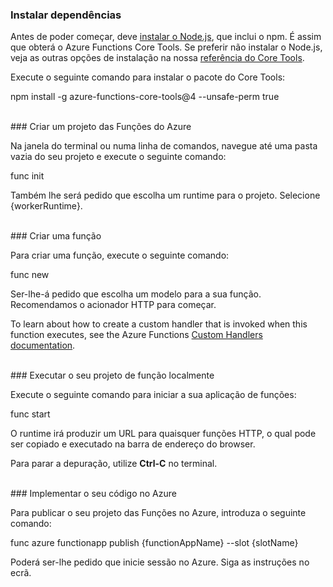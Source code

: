 ### <a name="install-dependencies"></a>Instalar dependências

Antes de poder começar, deve <a href="https://go.microsoft.com/fwlink/?linkid=2016195" target="_blank">instalar o Node.js</a>, que inclui o npm. É assim que obterá o Azure Functions Core Tools. Se preferir não instalar o Node.js, veja as outras opções de instalação na nossa <a href="https://go.microsoft.com/fwlink/?linkid=2016192" target="_blank">referência do Core Tools</a>.

Execute o seguinte comando para instalar o pacote do Core Tools:

<MarkdownHighlighter>npm install -g azure-functions-core-tools@4 --unsafe-perm true</MarkdownHighlighter>

<br/>
### <a name="create-an-azure-functions-project"></a>Criar um projeto das Funções do Azure

Na janela do terminal ou numa linha de comandos, navegue até uma pasta vazia do seu projeto e execute o seguinte comando:

<MarkdownHighlighter>func init</MarkdownHighlighter>

Também lhe será pedido que escolha um runtime para o projeto. Selecione {workerRuntime}.

<br/>
### <a name="create-a-function"></a>Criar uma função

Para criar uma função, execute o seguinte comando:

<MarkdownHighlighter>func new</MarkdownHighlighter>

Ser-lhe-á pedido que escolha um modelo para a sua função. Recomendamos o acionador HTTP para começar.

<StackInstructions customStack={true}>To learn about how to create a custom handler that is invoked when this function executes, see the Azure Functions <a href="https://go.microsoft.com/fwlink/?linkid=2138621" target="_blank">Custom Handlers documentation</a>.</StackInstructions>

<br/>
### <a name="run-your-function-project-locally"></a>Executar o seu projeto de função localmente

Execute o seguinte comando para iniciar a sua aplicação de funções:

<MarkdownHighlighter>func start</MarkdownHighlighter>

O runtime irá produzir um URL para quaisquer funções HTTP, o qual pode ser copiado e executado na barra de endereço do browser.

Para parar a depuração, utilize **Ctrl-C** no terminal.

<br/>
### <a name="deploy-your-code-to-azure"></a>Implementar o seu código no Azure

Para publicar o seu projeto das Funções no Azure, introduza o seguinte comando:

<MarkdownHighlighter>func azure functionapp publish {functionAppName} <SlotComponent>--slot {slotName}</SlotComponent></MarkdownHighlighter>

Poderá ser-lhe pedido que inicie sessão no Azure. Siga as instruções no ecrã.
